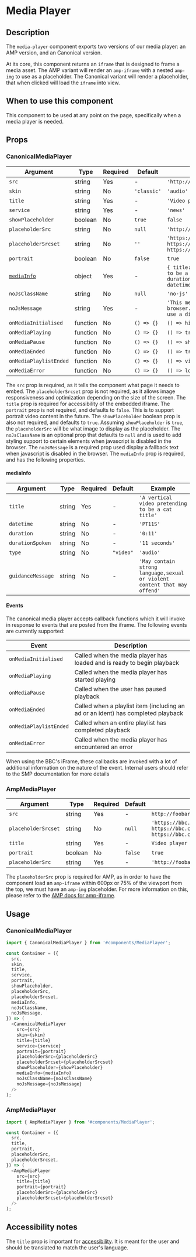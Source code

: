 # Media Player

## Description

The `media-player` component exports two versions of our media player: an AMP version, and an Canonical version.

At its core, this component returns an `iframe` that is designed to frame a media asset.
The AMP variant will render an `amp-iframe` with a nested `amp-img` to use as a placeholder.
The Canonical variant will render a placeholder, that when clicked will load the `iframe` into view.

## When to use this component

This component to be used at any point on the page, specifically when a media player is needed.

## Props

### CanonicalMediaPlayer

| Argument                  | Type     | Required | Default     | Example                                                                                                                                     |
| ------------------------- | -------- | -------- | ----------- | ------------------------------------------------------------------------------------------------------------------------------------------- |
| `src`                     | string   | Yes      | -           | `'http://foobar.com/embeddable_endpoint'`                                                                                                   |
| `skin`                    | string   | No       | `'classic'` | `'audio'`                                                                                                                                   |
| `title`                   | string   | Yes      | -           | `'Video player'`                                                                                                                            |
| `service`                 | string   | Yes      | -           | `'news'`                                                                                                                                    |
| `showPlaceholder`         | boolean  | No       | `true`      | `false`                                                                                                                                     |
| `placeholderSrc`          | string   | No       | `null`      | `'http://foobar.com/placeholder.png'`                                                                                                       |
| `placeholderSrcset`       | string   | No       | `''`        | `'https://bbc.com/300/cat.jpg 300w, https://bbc.com/450/cat.jpg 450w, https://bbc.com/600/cat.jpg 600w'`                                    |
| `portrait`                | boolean  | No       | `false`     | `true`                                                                                                                                      |
| [`mediaInfo`](#mediaInfo) | object   | Yes      | -           | `{ title: 'A vertical video pretending to be a cat title', duration: '2:30', durationSpoken: '2 minutes 11 seconds', datetime: 'PT2M30S' }` |
| `noJsClassName`           | string   | No       | `null`      | `'no-js'`                                                                                                                                   |
| `noJsMessage`             | string   | Yes      | -           | `'This media cannot play in your browser. Please enable Javascript or use a different browser.'`                                            |
| `onMediaInitialised`      | function | No       | `() => {}`  | `() => hideLoadingIndicator()`                                                                                                              |
| `onMediaPlaying`          | function | No       | `() => {}`  | `() => trackMediaPlaybackStarted()`                                                                                                         |
| `onMediaPause`            | function | No       | `() => {}`  | `() => shrinkPlayerWindow()`                                                                                                                |
| `onMediaEnded`            | function | No       | `() => {}`  | `() => trackMediaPlaybackComplete()`                                                                                                        |
| `onMediaPlaylistEnded`    | function | No       | `() => {}`  | `() => visitNextVideoPage()`                                                                                                                |
| `onMediaError`            | function | No       | `() => {}`  | `() => logError()`                                                                                                                          |

The `src` prop is required, as it tells the component what page it needs to embed.
The `placeholderSrcset` prop is not required, as it allows image responsiveness and optimization depending on the size of the screen.
The `title` prop is required for accessibility of the embedded iframe.
The `portrait` prop is not required, and defaults to `false`. This is to support portrait video content in the future.
The `showPlaceholder` boolean prop is also not required, and defaults to `true`.
Assuming `showPlaceholder` is `true`, the `placeholderSrc` will be what image to display as the placeholder.
The `noJsClassName` is an optional prop that defaults to `null` and is used to add styling support to certain elements when javascript is disabled in the browser.
The `noJsMessage` is a required prop used display a fallback text when javascript is disabled in the browser.
The `mediaInfo` prop is required, and has the following properties.

#### mediaInfo

| Argument          | Type   | Required | Default   | Example                                                                   |
| ----------------- | ------ | -------- | --------- | ------------------------------------------------------------------------- |
| `title`           | string | Yes      | -         | `'A vertical video pretending to be a cat title'`                         |
| `datetime`        | string | No       | -         | `'PT11S'`                                                                 |
| `duration`        | string | No       | -         | `'0:11'`                                                                  |
| `durationSpoken`  | string | No       | -         | `'11 seconds'`                                                            |
| `type`            | string | No       | `"video"` | `'audio'`                                                                 |
| `guidanceMessage` | string | No       | -         | `'May contain strong language,sexual or violent content that may offend'` |

#### Events

The canonical media player accepts callback functions which it will invoke in response to events that are posted from the iframe. The following events are currently supported:

| Event                  | Description                                                                      |
| ---------------------- | -------------------------------------------------------------------------------- |
| `onMediaInitialised`   | Called when the media player has loaded and is ready to begin playback           |
| `onMediaPlaying`       | Called when the media player has started playing                                 |
| `onMediaPause`         | Called when the user has paused playback                                         |
| `onMediaEnded`         | Called when a playlist item (including an ad or an ident) has completed playback |
| `onMediaPlaylistEnded` | Called when an entire playlist has completed playback                            |
| `onMediaError`         | Called when the media player has encountered an error                            |

When using the BBC's iFrame, these callbacks are invoked with a lot of additional information on the nature of the event. Internal users should refer to the SMP documentation for more details

### AmpMediaPlayer

| Argument            | Type    | Required | Default | Example                                                                                                  |
| ------------------- | ------- | -------- | ------- | -------------------------------------------------------------------------------------------------------- |
| `src`               | string  | Yes      | -       | `http://foobar.com/embeddable_endpoint`                                                                  |
| `placeholderSrcset` | string  | No       | `null`  | `'https://bbc.com/300/cat.jpg 300w, https://bbc.com/450/cat.jpg 450w, https://bbc.com/600/cat.jpg 600w'` |
| `title`             | string  | Yes      | -       | `Video player`                                                                                           |
| `portrait`          | boolean | No       | `false` | `true`                                                                                                   |
| `placeholderSrc`    | string  | Yes      | -       | `'http://foobar.com/placeholder.png'`                                                                    |

The `placeholderSrc` prop is required for AMP, as in order to have the component load an `amp-iframe` within 600px or 75% of the viewport from the top, we must have an `amp-img` placeholder. For more information on this, please refer to the [AMP docs for amp-iframe](https://amp.dev/documentation/components/amp-iframe/).

## Usage

### CanonicalMediaPlayer

```js
import { CanonicalMediaPlayer } from '#components/MediaPlayer';

const Container = ({
  src,
  skin,
  title,
  service,
  portrait,
  showPlaceholder,
  placeholderSrc,
  placeholderSrcset,
  mediaInfo,
  noJsClassName,
  noJsMessage,
}) => (
  <CanonicalMediaPlayer
    src={src}
    skin={skin}
    title={title}
    service={service}
    portrait={portrait}
    placeholderSrc={placeholderSrc}
    placeholderSrcset={placeholderSrcset}
    showPlaceholder={showPlaceholder}
    mediaInfo={mediaInfo}
    noJsClassName={noJsClassName}
    noJsMessage={noJsMessage}
  />
);
```

### AmpMediaPlayer

```js
import { AmpMediaPlayer } from '#components/MediaPlayer';

const Container = ({
  src,
  title,
  portrait,
  placeholderSrc,
  placeholderSrcset,
}) => (
  <AmpMediaPlayer
    src={src}
    title={title}
    portrait={portrait}
    placeholderSrc={placeholderSrc}
    placeholderSrcset={placeholderSrcset}
  />
);
```

## Accessibility notes

The `title` prop is important for [accessibility](https://www.w3.org/TR/WCAG20-TECHS/H64.html). It is meant for the user and should be translated to match the user's language.

